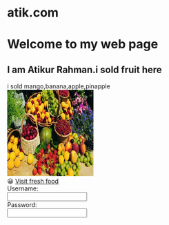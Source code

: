 # atik.com
<!doctype html>
<html>
    <head><title>Atikur rahman </title></head>
<body>
    <h1>Welcome to my web page </h1>
    <h2>I am Atikur Rahman.i sold fruit here </h2>
    <p1>i sold mango,banana,apple,pinapple</p1>
    <br>
    <img src="fruit1" width="200" height="200"><br>
    &#128512;
    <a href="https://freshproduceshoppe.com/">Visit fresh food</a>
</body>
<form>
  <label for="username">Username:</label><br>
  <input type="text" id="username" name="username"><br>
  <label for="pwd">Password:</label><br>
  <input type="password" id="pwd" name="pwd">
</form>








</html>
